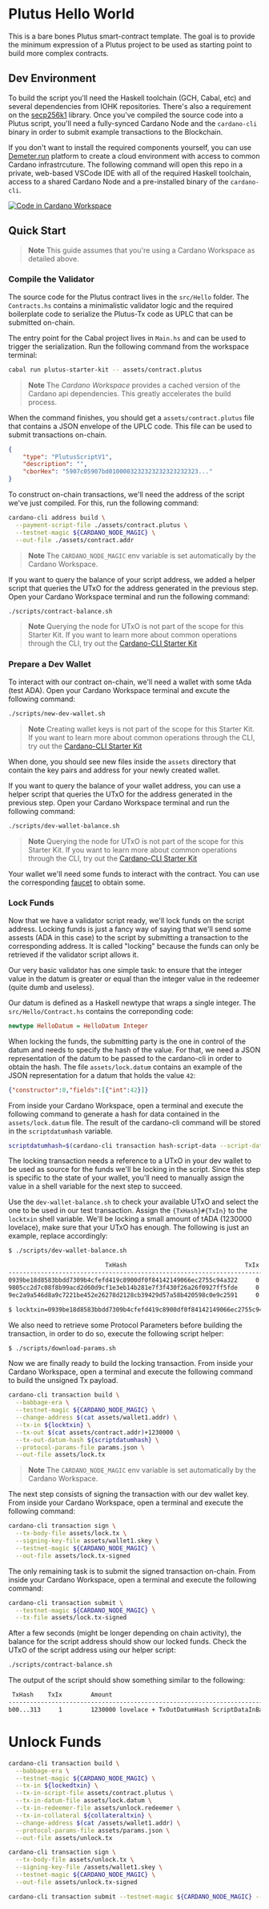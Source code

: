 # Plutus Hello World

This is a bare bones Plutus smart-contract template. The goal is to provide the minimum expression of a Plutus project to be used as starting point to build more complex contracts.

## Dev Environment

To build the script you'll need the Haskell toolchain (GCH, Cabal, etc) and several dependencies from IOHK repositories. There's also a requirement on the [secp256k1](https:/github.com:bitcoin-core/secp256k1.git) library. Once you've compiled the source code into a Plutus script, you'll need a fully-synced Cardano Node and the `cardano-cli` binary in order to submit example transactions to the Blockchain.

If you don't want to install the required components yourself, you can use [Demeter.run](https://demeter.run) platform to create a cloud environment with access to common Cardano infrastrcuture. The following command will open this repo in a private, web-based VSCode IDE with all of the required Haskell toolchain, access to a shared Cardano Node and a pre-installed binary of the `cardano-cli`.

[![Code in Cardano Workspace](https://demeter.run/code/badge.svg)](https://demeter.run/code?repository=https://github.com/txpipe/plutus-starter-kit.git&template=plutus)

## Quick Start

> **Note**
> This guide assumes that you're using a Cardano Workspace as detailed above. 

### Compile the Validator

The source code for the Plutus contract lives in the `src/Hello` folder. The `Contracts.hs` contains a minimalistic validator logic and the required boilerplate code to serialize the Plutus-Tx code as UPLC that can be submitted on-chain.

The entry point for the Cabal project lives in `Main.hs` and can be used to trigger the serialization. Run the following command from the workspace terminal:

```sh
cabal run plutus-starter-kit -- assets/contract.plutus
```

> **Note**
> The _Cardano Workspace_ provides a cached version of the Cardano api dependencies. This greatly accelerates the build process.

When the command finishes, you should get a `assets/contract.plutus` file that contains a JSON envelope of the UPLC code. This file can be used to submit transactions on-chain.

```json
{
    "type": "PlutusScriptV1",
    "description": "",
    "cborHex": "5907c05907bd0100003232323232323232323..."
}
```

To construct on-chain transactions, we'll need the address of the script we've just compiled. For this, run the following command:

```sh
cardano-cli address build \
  --payment-script-file ./assets/contract.plutus \
  --testnet-magic ${CARDANO_NODE_MAGIC} \
  --out-file ./assets/contract.addr
```

> **Note**
> The `CARDANO_NODE_MAGIC` env variable is set automatically by the Cardano Workspace.

If you want to query the balance of your script address, we added a helper script that queries the UTxO for the address generated in the previous step. Open your Cardano Workspace terminal and run the following command:

```sh
./scripts/contract-balance.sh
```

> **Note**
> Querying the node for UTxO is not part of the scope for this Starter Kit. If you want to learn more about common operations through the CLI, try out the [Cardano-CLI Starter Kit](https://github.com/txpipe/cardano-cli-starter-kit)

### Prepare a Dev Wallet

To interact with our contract on-chain, we'll need a wallet with some tAda (test ADA). Open your Cardano Workspace terminal and excute the following command:

```sh
./scripts/new-dev-wallet.sh
```

> **Note**
> Creating wallet keys is not part of the scope for this Starter Kit. If you want to learn more about common operations through the CLI, try out the [Cardano-CLI Starter Kit](https://github.com/txpipe/cardano-cli-starter-kit)

When done, you should see new files inside the `assets` directory that contain the key pairs and address for your newly created wallet.

If you want to query the balance of your wallet address, you can use a helper script that queries the UTxO for the address generated in the previous step. Open your Cardano Workspace terminal and run the following command:

```sh
./scripts/dev-wallet-balance.sh
```

> **Note**
> Querying the node for UTxO is not part of the scope for this Starter Kit. If you want to learn more about common operations through the CLI, try out the [Cardano-CLI Starter Kit](https://github.com/txpipe/cardano-cli-starter-kit)

Your wallet we'll need some funds to interact with the contract. You can use the corresponding [faucet](https://docs.cardano.org/cardano-testnet/tools/faucet) to obtain some.

### Lock Funds

Now that we have a validator script ready, we'll lock funds on the script address. Locking funds is just a fancy way of saying that we'll send some assests (ADA in this case) to the script by submitting a transaction to the corresponding address. It is called "locking" because the funds can only be retrieved if the validator script allows it.

Our very basic validator has one simple task: to ensure that the integer value in the datum is greater or equal than the integer value in the redeemer (quite dumb and useless).

Our datum is defined as a Haskell newtype that wraps a single integer. The `src/Hello/Contract.hs` contains the correponding code:

```haskell
newtype HelloDatum = HelloDatum Integer
```

When locking the funds, the submitting party is the one in control of the datum and needs to specify the hash of the value. For that, we need a JSON representation of the datum to be passed to the cardano-cli in order to obtain the hash. The file `assets/lock.datum` contains an example of the JSON representation for a datum that holds the value `42`:

```json
{"constructor":0,"fields":[{"int":42}]}
```

From inside your Cardano Workspace, open a terminal and execute the following command to generate a hash for data contained in the `assets/lock.datum` file. The result of the cardano-cli command will be stored in the `scriptdatumhash` variable.

```sh
scriptdatumhash=$(cardano-cli transaction hash-script-data --script-data-file assets/lock.datum)
```

The locking transaction needs a reference to a UTxO in your dev wallet to be used as source for the funds we'll be locking in the script. Since this step is specific to the state of your wallet, you'll need to manually assign the value in a shell variable for the next step to succeed.

Use the `dev-wallet-balance.sh` to check your available UTxO and select the one to be used in our test transaction. Assign the `{TxHash}#{TxIn}` to the `locktxin` shell variable. We'll be locking a small amount of tADA (1230000 lovelace), make sure that your UTxO has enough. The following is just an example, replace accordingly:

```sh
$ ./scripts/dev-wallet-balance.sh

                           TxHash                                 TxIx   Amount
---------------------------------------------------------------------------------
0939be18d8583bbdd7309b4cfefd419c8900df0f84142149066ec2755c94a322     0   9980637126 lovelace
9805cc2d7c08f8b99acd2d60d9cf1e3eb14b281e7f3f430f26a26f0927ff5fde     0   1060942 lovelace
9ec2a9a546d8a9c7221be452e26278d2128cb39429d57a58b420598c0e9c2591     0   1060678 lovelace

$ locktxin=0939be18d8583bbdd7309b4cfefd419c8900df0f84142149066ec2755c94a322#0
```

We also need to retrieve some Protocol Parameters before building the transaction, in order to do so, execute the following script helper:

```sh
$ ./scripts/download-params.sh
```

Now we are finally ready to build the locking transaction. From inside your Cardano Workspace, open a terminal and execute the following command to build the unsigned Tx payload. 

```sh
cardano-cli transaction build \
  --babbage-era \
  --testnet-magic ${CARDANO_NODE_MAGIC} \
  --change-address $(cat assets/wallet1.addr) \
  --tx-in ${locktxin} \
  --tx-out $(cat assets/contract.addr)+1230000 \
  --tx-out-datum-hash ${scriptdatumhash} \
  --protocol-params-file params.json \
  --out-file assets/lock.tx
```

> **Note**
> The `CARDANO_NODE_MAGIC` env variable is set automatically by the Cardano Workspace.

The next step consists of signing the transaction with our dev wallet key. From inside your Cardano Workspace, open a terminal and execute the following command:

```sh
cardano-cli transaction sign \
  --tx-body-file assets/lock.tx \
  --signing-key-file assets/wallet1.skey \
  --testnet-magic ${CARDANO_NODE_MAGIC} \
  --out-file assets/lock.tx-signed
```

The only remaining task is to submit the signed transaction on-chain. From inside your Cardano Workspace, open a terminal and execute the following command:

```sh
cardano-cli transaction submit \
  --testnet-magic ${CARDANO_NODE_MAGIC} \
  --tx-file assets/lock.tx-signed
```

After a few seconds (might be longer depending on chain activity), the balance for the script address should show our locked funds. Check the UTxO of the script address using our helper script:

```sh
./scripts/contract-balance.sh
```

The output of the script should show something similar to the following:

```sh
 TxHash    TxIx        Amount
--------------------------------------------------------------------------------------
b00...313     1        1230000 lovelace + TxOutDatumHash ScriptDataInBabbageEra "923...4ec"
```

# Unlock Funds

```sh
cardano-cli transaction build \
  --babbage-era \
  --testnet-magic ${CARDANO_NODE_MAGIC} \
  --tx-in ${lockedtxin} \
  --tx-in-script-file assets/contract.plutus \
  --tx-in-datum-file assets/lock.datum \
  --tx-in-redeemer-file assets/unlock.redeemer \
  --tx-in-collateral ${collateraltxin} \
  --change-address $(cat /assets/wallet1.addr) \
  --protocol-params-file assets/params.json \
  --out-file assets/unlock.tx
```

```sh
cardano-cli transaction sign \
  --tx-body-file assets/unlock.tx \
  --signing-key-file /assets/wallet1.skey \
  --testnet-magic ${CARDANO_NODE_MAGIC} \
  --out-file assets/unlock.tx-signed
```

```sh
cardano-cli transaction submit --testnet-magic ${CARDANO_NODE_MAGIC} --tx-file assets/unlock.tx-signed
```
